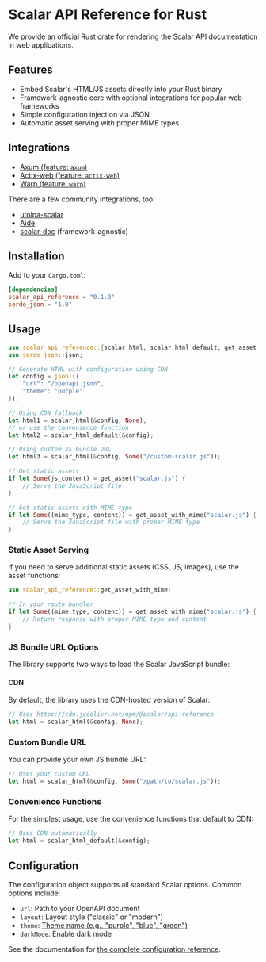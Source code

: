 # Scalar API Reference for Rust

We provide an official Rust crate for rendering the Scalar API documentation in web applications.

## Features

* Embed Scalar's HTML/JS assets directly into your Rust binary
* Framework-agnostic core with optional integrations for popular web frameworks
* Simple configuration injection via JSON
* Automatic asset serving with proper MIME types

## Integrations

* [Axum (feature: `axum`)](https://guides.scalar.com/scalar/scalar-api-references/integrations/rust/axum)
* [Actix-web (feature: `actix-web`)](https://guides.scalar.com/scalar/scalar-api-references/integrations/rust/actix-web)
* [Warp (feature: `warp`)](https://guides.scalar.com/scalar/scalar-api-references/integrations/rust/warp)

There are a few community integrations, too:

* [utoipa-scalar](https://github.com/juhaku/utoipa/tree/master/utoipa-scalar)
* [Aide](https://github.com/tamasfe/aide)
* [scalar-doc](https://crates.io/crates/scalar-doc) (framework-agnostic)

## Installation

Add to your `Cargo.toml`:

```toml
[dependencies]
scalar_api_reference = "0.1.0"
serde_json = "1.0"
```

## Usage

```rust
use scalar_api_reference::{scalar_html, scalar_html_default, get_asset, get_asset_with_mime};
use serde_json::json;

// Generate HTML with configuration using CDN
let config = json!({
    "url": "/openapi.json",
    "theme": "purple"
});

// Using CDN fallback
let html1 = scalar_html(&config, None);
// or use the convenience function
let html2 = scalar_html_default(&config);

// Using custom JS bundle URL
let html3 = scalar_html(&config, Some("/custom-scalar.js"));

// Get static assets
if let Some(js_content) = get_asset("scalar.js") {
    // Serve the JavaScript file
}

// Get static assets with MIME type
if let Some((mime_type, content)) = get_asset_with_mime("scalar.js") {
    // Serve the JavaScript file with proper MIME type
}
```

### Static Asset Serving

If you need to serve additional static assets (CSS, JS, images), use the asset functions:

```rust
use scalar_api_reference::get_asset_with_mime;

// In your route handler
if let Some((mime_type, content)) = get_asset_with_mime("scalar.js") {
    // Return response with proper MIME type and content
}
```

### JS Bundle URL Options

The library supports two ways to load the Scalar JavaScript bundle:

#### CDN

By default, the library uses the CDN-hosted version of Scalar:

```rust
// Uses https://cdn.jsdelivr.net/npm/@scalar/api-reference
let html = scalar_html(&config, None);
```

### Custom Bundle URL

You can provide your own JS bundle URL:

```rust
// Uses your custom URL
let html = scalar_html(&config, Some("/path/to/scalar.js"));
```

### Convenience Functions

For the simplest usage, use the convenience functions that default to CDN:

```rust
// Uses CDN automatically
let html = scalar_html_default(&config);
```

## Configuration

The configuration object supports all standard Scalar options. Common options include:

* `url`: Path to your OpenAPI document
* `layout`: Layout style ("classic" or "modern")
* `theme`: [Theme name (e.g., "purple", "blue", "green")](https://guides.scalar.com/scalar/scalar-api-references/themes)
* `darkMode`: Enable dark mode

See the documentation for [the complete configuration reference](https://guides.scalar.com/scalar/scalar-api-references/configuration).

